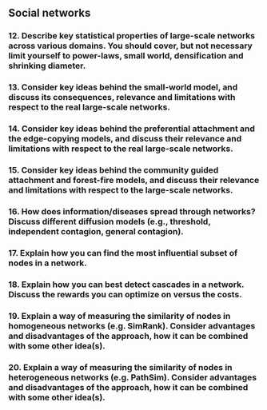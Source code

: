 ## Social networks

### 12. Describe key statistical properties of large-scale networks across various domains. You should cover, but not necessary limit yourself to power-laws, small world, densification and shrinking diameter.
### 13. Consider key ideas behind the small-world model, and discuss its consequences, relevance and limitations with respect to the real large-scale networks.
### 14. Consider key ideas behind the preferential attachment and the edge-copying models, and discuss their relevance and limitations with respect to the real large-scale networks.
### 15. Consider key ideas behind the community guided attachment and forest-fire models, and discuss their relevance and limitations with respect to the large-scale networks. 
### 16. How does information/diseases spread through networks? Discuss different diffusion models (e.g., threshold, independent contagion, general contagion).   
### 17. Explain how you can find the most influential subset of nodes in a network.
### 18. Explain how you can best detect cascades in a network. Discuss the rewards you can optimize on versus the costs.
### 19. Explain a way of measuring the similarity of nodes in homogeneous networks (e.g. SimRank). Consider advantages and disadvantages of the approach, how it can be combined with some other idea(s).
### 20. Explain a way of measuring the similarity of nodes in heterogeneous networks (e.g. PathSim). Consider advantages and disadvantages of the approach, how it can be combined with some other idea(s).
